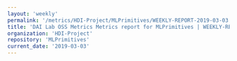 ```yaml
---
layout: 'weekly'
permalink: '/metrics/HDI-Project/MLPrimitives/WEEKLY-REPORT-2019-03-03'
title: 'DAI Lab OSS Metrics Metrics report for MLPrimitives | WEEKLY-REPORT-2019-03-03'
organization: 'HDI-Project'
repository: 'MLPrimitives'
current_date: '2019-03-03'
---
```

